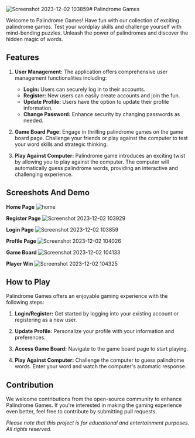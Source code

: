 ![Screenshot 2023-12-02 103859](https://github.com/neilravi7/palindrome/assets/63995407/0833b1a8-62be-437d-a7b8-be994337f86f)# Palindrome Games

Welcome to Palindrome Games! Have fun with our collection of exciting palindrome games. Test your wordplay skills and challenge yourself with mind-bending puzzles. Unleash the power of palindromes and discover the hidden magic of words.

## Features

1. **User Management:** The application offers comprehensive user management functionalities including:
   - **Login:** Users can securely log in to their accounts.
   - **Register:** New users can easily create accounts and join the fun.
   - **Update Profile:** Users have the option to update their profile information.
   - **Change Password:** Enhance security by changing passwords as needed.

2. **Game Board Page:** Engage in thrilling palindrome games on the game board page. Challenge your friends or play against the computer to test your word skills and strategic thinking.

3. **Play Against Computer:** Palindrome game introduces an exciting twist by allowing you to play against the computer. The computer will automatically guess palindrome words, providing an interactive and challenging experience.

## Screeshots And Demo

**Home Page**
![home](https://github.com/neilravi7/palindrome/assets/63995407/f0b744c3-cfae-4b25-91bb-fa0e6be9b210)

**Register Page**
![Screenshot 2023-12-02 103929](https://github.com/neilravi7/palindrome/assets/63995407/11462e14-4db8-42f6-a672-828d6073b2f2)

**Login Page**
![Screenshot 2023-12-02 103859](https://github.com/neilravi7/palindrome/assets/63995407/e05ca0af-baec-4da6-8ba9-efdc86c4d138)

**Profile Page**
![Screenshot 2023-12-02 104026](https://github.com/neilravi7/palindrome/assets/63995407/5e809075-0161-44e4-8f6e-6bfbbffd5102)

**Game Board**
![Screenshot 2023-12-02 104133](https://github.com/neilravi7/palindrome/assets/63995407/2b762e45-c72c-4891-9614-2eb3b8fbd120)

**Player Win**
![Screenshot 2023-12-02 104325](https://github.com/neilravi7/palindrome/assets/63995407/523c2f1f-53bd-4168-9179-a53eaf2698e7)

## How to Play

Palindrome Games offers an enjoyable gaming experience with the following steps:

1. **Login/Register:** Get started by logging into your existing account or registering as a new user.

2. **Update Profile:** Personalize your profile with your information and preferences.

3. **Access Game Board:** Navigate to the game board page to start playing.

4. **Play Against Computer:** Challenge the computer to guess palindrome words. Enter your word and watch the computer's automatic response.

## Contribution

We welcome contributions from the open-source community to enhance Palindrome Games. If you're interested in making the gaming experience even better, feel free to contribute by submitting pull requests.

*Please note that this project is for educational and entertainment purposes. All rights reserved.*
